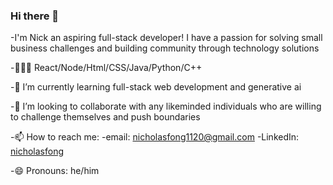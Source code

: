 ### Hi there 👋

-I'm Nick an aspiring full-stack developer! I have a passion for solving small business challenges and building community
through technology solutions

-🧑🏻‍💻 React/Node/Html/CSS/Java/Python/C++

-🌱 I’m currently learning full-stack web development and generative ai

-👯 I’m looking to collaborate with any likeminded individuals who are willing to challenge themselves and push boundaries

-📫 How to reach me: 
-email: nicholasfong1120@gmail.com 
-LinkedIn: [nicholasfong](http://www.linkedin.com/in/nicholas-fong-1425b8221)

-😄 Pronouns: he/him



<!--
**Nick-Fong925/Nick-Fong925** is a ✨ _special_ ✨ repository because its `README.md` (this file) appears on your GitHub profile.

Here are some ideas to get you started:

- 🔭 I’m currently working on 
- 🌱 I’m currently learning full-stack web development and generative ai
- 👯 I’m looking to collaborate on 
- 🤔 I’m looking for help with ...
- 💬 Ask me about ...
- 📫 How to reach me: email: nicholasfong1120@gmail.com 
- 😄 Pronouns: he/him
- ⚡ Fun fact: ...
-->
